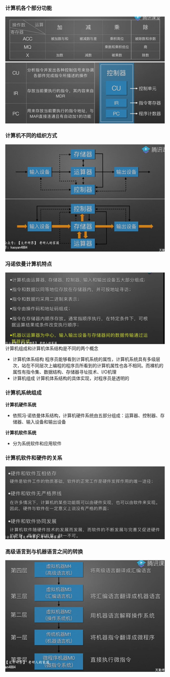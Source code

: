 ### 计算机各个部分功能
![](../picture/计算机部件功能1.png)
![](../picture/计算机部件功能2.png)

### 计算机不同的组织方式
![](../picture/计算机组织方式1.png)

### 冯诺依曼计算机特点
![](../picture/冯诺依曼计算机特点.png)
计算机组成和计算机体系结构是不同的两个概念
- 计算机体系结构
程序员能够看到计算机系统的属性，计算机系统具有多级层次，站在不同层次上编程的程序员所看到的计算机属性也各不相同。而裸机的属性有指令集、数据结构、存储器寻址技术、I/O机理
- 计算机组成
计算机体系结构的具体实现，对程序员是透明的  

### 计算机系统组成
**计算机硬件系统**
- 依照冯·诺依曼体系结构，计算机硬件系统由五部分组成：运算器、控制器、存储器、输入设备和输出设备  


**计算机软件系统**  
- 分为系统软件和应用软件

### 计算机软件和硬件的关系
![](../picture/软件和硬件的关系.png)

### 高级语言到与机器语言之间的转换
![](../picture/计算机命令层序.png)
